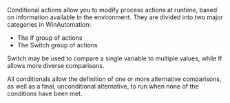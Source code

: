 Conditional actions allow you to modify process actions at runtime, based on information available in the environment. They are divided into two major categories in WinAutomation:

* The If group of actions
* The Switch group of actions

Switch may be used to compare a single variable to multiple values, while If allows more diverse comparisons.

All conditionals allow the definition of one or more alternative comparisons, as well as a final, unconditional alternative, to run when none of the conditions have been met.
